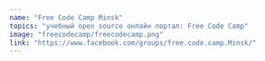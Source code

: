 ```yaml
---
name: "Free Code Camp Minsk"
topics: "учебный open source онлайн портал: Free Code Camp"
image: "freecodecamp/freecodecamp.png"
link: "https://www.facebook.com/groups/free.code.camp.Minsk/"
---
```


